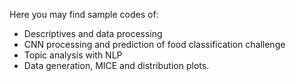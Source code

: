 Here you may find sample codes of: 

- Descriptives and data processing
- CNN processing and prediction of food classification challenge 
- Topic analysis with NLP
- Data generation, MICE and distribution plots. 
